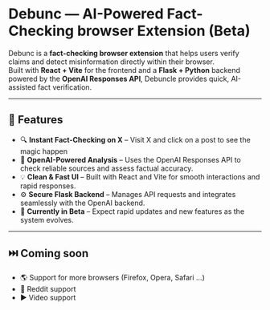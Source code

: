 # Debunc — AI-Powered Fact-Checking browser Extension (Beta)

Debunc is a **fact-checking browser extension** that helps users verify claims and detect misinformation directly within their browser.  
Built with **React + Vite** for the frontend and a **Flask + Python** backend powered by the **OpenAI Responses API**, Debuncle provides quick, AI-assisted fact verification.

---

## 🚀 Features

- 🔍 **Instant Fact-Checking on X** – Visit X and click on a post to see the magic happen
- 🧠 **OpenAI-Powered Analysis** – Uses the OpenAI Responses API to check reliable sources and assess factual accuracy.
- 💡 **Clean & Fast UI** – Built with React and Vite for smooth interactions and rapid responses.  
- ⚙️ **Secure Flask Backend** – Manages API requests and integrates seamlessly with the OpenAI backend.  
- 🧪 **Currently in Beta** – Expect rapid updates and new features as the system evolves.

---

## ⏭️ Coming soon

- 🌎 Support for more browsers (Firefox, Opera, Safari ...)
- 💬 Reddit support
- ▶️ Video support